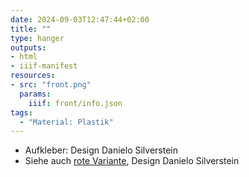 ```yaml
---
date: 2024-09-03T12:47:44+02:00
title: ""
type: hanger
outputs:
- html
- iiif-manifest
resources:
- src: "front.png"
  params:
    iiif: front/info.json
tags:
  - "Material: Plastik"
---
```


<div class="notes">
  <ul>
    <li>Aufkleber: Design Danielo Silverstein</li>
    <li>Siehe auch <a href="/post/124">rote Variante</a>, Design Danielo Silverstein</li>
  </ul>
</div>
